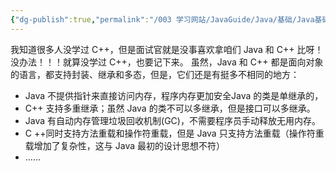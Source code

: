 ```yaml
---
{"dg-publish":true,"permalink":"/003 学习网站/JavaGuide/Java/基础/Java基础常见面试题总结（上）/基本概念与常识/8. Java与C++的区别/","dgPassFrontmatter":true,"created":"2024-03-28T10:18:51.565+08:00","updated":"2024-06-01T10:46:20.168+08:00"}
---
```


我知道很多人没学过 C++，但是面试官就是没事喜欢拿咱们 Java 和 C++ 比呀！没办法！！！就算没学过 C++，也要记下来。
虽然，Java 和 C++ 都是面向对象的语言，都支持封装、继承和多态，但是，它们还是有挺多不相同的地方：
- Java 不提供指针来直接访问内存，程序内存更加安全Java 的类是单继承的，
- C++ 支持多重继承；虽然 Java 的类不可以多继承，但是接口可以多继承。
- Java 有自动内存管理垃圾回收机制(GC)，不需要程序员手动释放无用内存。
- C ++同时支持方法重载和操作符重载，但是 Java 只支持方法重载（操作符重载增加了复杂性，这与 Java 最初的设计思想不符）
- ……